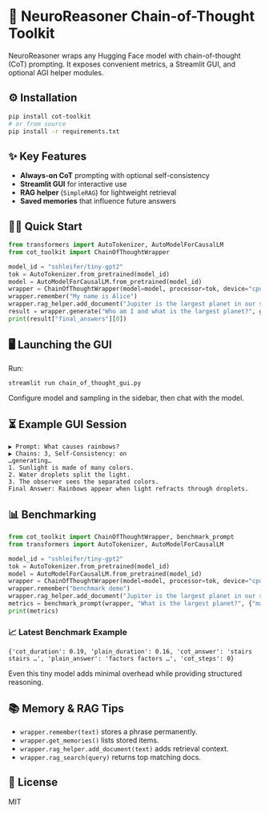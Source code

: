 # 🚀 NeuroReasoner Chain-of-Thought Toolkit

NeuroReasoner wraps any Hugging Face model with chain-of-thought (CoT) prompting. It exposes convenient metrics, a Streamlit GUI, and optional AGI helper modules.

## ⚙️ Installation
```bash
pip install cot-toolkit
# or from source
pip install -r requirements.txt
```

## ✨ Key Features
- **Always-on CoT** prompting with optional self-consistency
- **Streamlit GUI** for interactive use
- **RAG helper** (`SimpleRAG`) for lightweight retrieval
- **Saved memories** that influence future answers

## 👩‍💻 Quick Start
```python
from transformers import AutoTokenizer, AutoModelForCausalLM
from cot_toolkit import ChainOfThoughtWrapper

model_id = "sshleifer/tiny-gpt2"
tok = AutoTokenizer.from_pretrained(model_id)
model = AutoModelForCausalLM.from_pretrained(model_id)
wrapper = ChainOfThoughtWrapper(model=model, processor=tok, device="cpu")
wrapper.remember("My name is Alice")
wrapper.rag_helper.add_document("Jupiter is the largest planet in our solar system.")
result = wrapper.generate("Who am I and what is the largest planet?", generation_params={"max_new_tokens": 16})
print(result["final_answers"][0])
```

## 🖥️ Launching the GUI
Run:
```bash
streamlit run chain_of_thought_gui.py
```
Configure model and sampling in the sidebar, then chat with the model.

## ⏳ Example GUI Session
```
▶ Prompt: What causes rainbows?
▶ Chains: 3, Self-Consistency: on
…generating…
1. Sunlight is made of many colors.
2. Water droplets split the light.
3. The observer sees the separated colors.
Final Answer: Rainbows appear when light refracts through droplets.
```

## 📊 Benchmarking
```python
from cot_toolkit import ChainOfThoughtWrapper, benchmark_prompt
from transformers import AutoTokenizer, AutoModelForCausalLM

model_id = "sshleifer/tiny-gpt2"
tok = AutoTokenizer.from_pretrained(model_id)
model = AutoModelForCausalLM.from_pretrained(model_id)
wrapper = ChainOfThoughtWrapper(model=model, processor=tok, device="cpu")
wrapper.remember("benchmark demo")
wrapper.rag_helper.add_document("Jupiter is the largest planet in our solar system.")
metrics = benchmark_prompt(wrapper, "What is the largest planet?", {"max_new_tokens": 16})
print(metrics)
```
### 📈 Latest Benchmark Example
```
{'cot_duration': 0.19, 'plain_duration': 0.16, 'cot_answer': 'stairs stairs …', 'plain_answer': 'factors factors …', 'cot_steps': 0}
```
Even this tiny model adds minimal overhead while providing structured reasoning.

## 📚 Memory & RAG Tips
- `wrapper.remember(text)` stores a phrase permanently.
- `wrapper.get_memories()` lists stored items.
- `wrapper.rag_helper.add_document(text)` adds retrieval context.
- `wrapper.rag_search(query)` returns top matching docs.

## 📜 License
MIT

